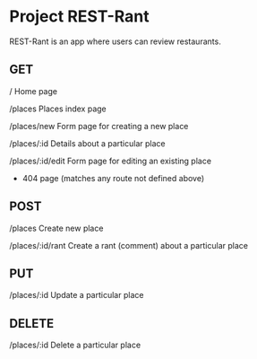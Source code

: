 # Project REST-Rant

REST-Rant is an app where users can review restaurants.

## GET

/ Home page

/places Places index page

/places/new Form page for creating a new place

/places/:id Details about a particular place

/places/:id/edit Form page for editing an existing place

* 404 page (matches any route not defined above)

## POST

/places Create new place

/places/:id/rant Create a rant (comment) about a particular place

## PUT

/places/:id Update a particular place

## DELETE

/places/:id Delete a particular place